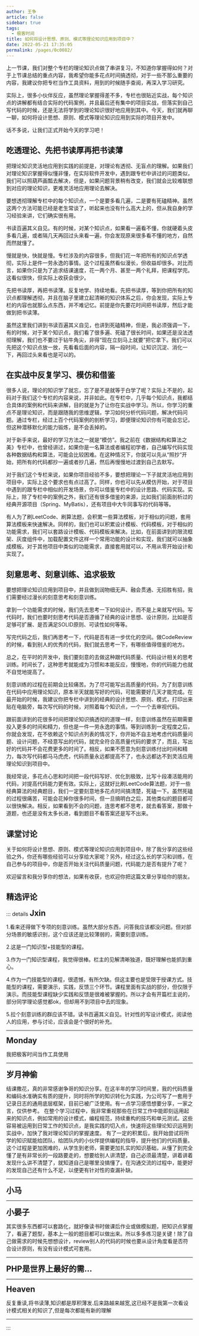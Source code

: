 ```yaml
---
author: 王争
article: false
sidebar: true
tags: 
  - 极客时间
title: 如何将设计思想、原则、模式等理论知识应用到项目中？
date: 2022-05-21 17:35:05
permalink: /pages/0c0082/
---
```

 
上一节课，我们对整个专栏的理论知识点做了串讲复习，不知道你掌握得如何？对于上节课总结的重点内容，我希望你能多花点时间搞透彻，对于一些不那么重要的内容，我建议你把专栏当作工具资料，用到的时候随手查阅，再深入学习研究。
实际上，很多小伙伴反应，虽然理论掌握得差不多，专栏也很贴近实战，每个知识点的讲解都有结合实际的代码案例，并且最后还有集中的项目实战，但落实到自己写代码的时候，还是无法将学到的理论知识很好地应用到其中。今天，我们就再聊一聊，如何将设计思想、原则、模式等理论知识应用到实际的项目开发中。
话不多说，让我们正式开始今天的学习吧！
## 吃透理论、先把书读厚再把书读薄
把理论知识灵活地应用到实践的前提是，对理论有透彻、无盲点的理解。如果我们对理论知识掌握得似懂非懂，在实际软件开发中，遇到跟专栏中讲过的问题类似，我们可以照葫芦画瓢去解决，但是，如果问题背景稍有改变，我们就会比较难联想到对应的理论知识，更难灵活地应用理论去解决。
要想透彻理解专栏中的每个知识点，一个是要多看几遍，二是要有死磕精神。虽然这两个方法可能已经是老生常谈了，听起来也没有什么高大上的，但从我自身的学习经验来讲，它们确实很有用。
书读百遍其义自见。有的时候，对某个知识点，如果看一遍看不懂，你就硬着头皮多看几遍，或者隔几天再回过头来看一遍，你会发现原来很多看不懂的地方，自然而然就懂了。
慢就是快，快就是慢。专栏涉及的内容很多，但我们花一年把所有的知识点学透彻，实际上是件一劳永逸的事情。这个过程虽然看似漫长，但收益却很多。对比而言，如果你只是为了追求结课速度，花一两个月、甚至一两个礼拜，把课程学完。这看似很快，但实际上收获会很少。
先把书读厚，再把书读薄。反复地学、持续地看。先把书读厚，等到你把所有的知识点都理解透彻，并且在脑子里建立起清晰的知识体系之后，你会发现，实际上专栏的内容也就那么点东西，并不难记忆。前提是你先要花时间把书读厚，然后才能做到把书读薄。
虽然这里我们讲到书读百遍其义自见，也讲到死磕精神，但是，我必须强调一下，有的时候，对于某个知识点，我们看了很多遍、死磕了很长时间，如果还是没法透彻理解，我们也不要过于钻牛角尖，非得“现在立刻马上就要”把它拿下。我们可以先把这个知识点放一放，先看看后面的内容，隔一段时间，让知识沉淀、消化一下，再回过头来看也是可以的。
## 在实战中反复学习、模仿和借鉴
很多人说，理论的知识学了就忘，忘了是不是就等于白学了呢？实际上不是的，起码对于我们这个专栏的内容来说，并非如此。在专栏中，几乎每个知识点，我都结合具体的案例和代码来讲解，目的就是为了让你在实战中学习。所以，你学习的重点不是理论知识，而是跟随我的思维逻辑，学习如何分析代码问题，解决代码问题。通过专栏，经过上百个代码案例的剖析学习，即便理论知识你有可能会忘记，但这种潜移默化的能力锻炼，是不会丢掉的。
对于新手来说，最好的学习方法之一就是“模仿”。我之前在《数据结构和算法之美》专栏中，也曾经讲过，如果你是一名算法或者编程初学者，自己编写代码实现各种数据结构和算法，可能会比较困难。在这种情况下，你就可以先从“照抄”开始，把所有的代码都抄一遍或者抄几遍，然后再慢慢地过渡到自己去默写。
对于我们这个专栏来说，如果你项目经验不多，要想把理论一下子就灵活地应用到项目中，实际上这个要求也有点过高了。同样，你也可以先从模仿开始，对于项目中遇到的跟专栏中相似的开发场景，你可以借鉴专栏中的设计思路、代码实现。实际上，除了专栏中的案例之外，我们还有很多借鉴的来源，比如我们前面剖析过的经典开源项目（Spring、MyBatis），还有项目中大牛同事写的代码等等。
有人为了刷LeetCode、刷算法题，会积累一些算法模板，对于相似的问题，套用算法模板来快速解决。同样的，我们也可以积累设计模板、代码模板，对于相似的功能需求，我们可以套路设计模板、代码模板来解决。比如，在前面讲到的限流框架、灰度组件中，加载配置文件这样一个常用功能的设计和实现，我们就可以抽象成模板。对于其他项目中类似的功能需求，直接套用就可以，不用从零开始设计和实现了。
## 刻意思考、刻意训练、追求极致
要想把理论知识应用到项目中，并且做到润物细无声、融会贯通、无招胜有招，我们需要经过漫长的刻意思考和刻意训练。
拿到一个功能需求的时候，我们先去思考一下如何设计，而不是上来就写代码。写代码时，我们也要时刻思考代码是否遵循了经典的设计思想、设计原则，比如是否足够可扩展、是否满足SOLID原则、可读性如何等等。
写完代码之后，我们再思考一下，代码是否有进一步优化的空间。做CodeReview的时候，看到别人的优秀的代码，我们就去思考一下，有哪些值得借鉴的地方。
总之，在平时的开发中，我们要刻意的去做这种跟代码质量、代码设计相关的思考训练。时间长了，这种思考就能成为习惯和本能反应，慢慢地，你的代码能力也就不自觉地提高了。
刻意训练的过程在前期会比较痛苦。为了尽可能写出高质量的代码，为了刻意训练在代码中应用理论知识，原本半天就能写好的代码，可能需要好几天才能完成。在最开始的时候，我建议你把专栏中讲到的经典的设计思想、原则、模式，打印出来贴在电脑旁，每次写代码的时候，对照着每个知识点，一个一个去审视代码。
跟前面讲到的花很多时间把理论知识搞透彻的道理一样，刻意训练虽然在前期需要投入更多的时间和精力，但也是一件一劳永逸的事情。等到训练到一定程度之后，你就会发现，在不依赖这个知识点列表的情况下，你开始不自主地考虑代码质量问题、设计问题，不经意写出的代码，就完全符合高质量代码的要求了，而且，写出好的代码并不会花费更多的时间了。相反，如果不愿意为刻意训练付出时间和精力，每次写代码都马马虎虎，代码质量永远都提高不了，也永远都达不到灵活应用理论知识到项目中。
我经常说，多花点心思和时间把一段代码写好、优化到极致，比写十段凑活能用的代码，对提高代码能力更有效。实际上，这就好比刷LeetCode算法题，对于一些经典算法的经典题目，我们一定要刻意地多花点时间搞清楚，死磕一下。虽然死磕的过程很痛苦，可能会花掉你很多时间，但一旦搞明白之后，其他类似的题目都可以很快解决。相反，如果看到不会的问题，连思考都不思考，就去看答案，那做十道题，也还是没有太多长进，看到题目不看答案还是写不出来。
## 课堂讨论
关于如何将设计思想、原则、模式等理论知识应用到项目中，除了我分享的这些经验之外，你还有哪些经验可以分享给大家呢？另外，经过这么长的学习和训练，在自己参与的项目中，你是否开始关注代码质量问题，代码能力是否有提升了呢？
欢迎留言和我分享你的想法，如果有收获，也欢迎你把这篇文章分享给你的朋友。
精选评论 
 ------- 
 ::: details 
<a style='font-size:1.5em;font-weight:bold'>Jxin</a> 

1.看来还得做下专项的刻意训练。虽然大部分东西，问答我应该都没问题。但对部分场景的敏感识别，这个应该还是比较薄弱的，需要刻意训练。

2.这是一门知识型+技能型的课程。

3.作为一门知识型课程，我觉得很棒。栏主的见解清晰独道，既好理解也能抓到重心。

4.作为一门技能型的课程，很遗憾，有所欠缺。但这主要也是受限于授课方式。技能型的课程，需要演示，实践，反馈三个环节。课程里面有实战的部分，但仅限于演示。而技能型课程缺少实践和反馈是很难被掌握的。所以才会有开篇栏主说的，部分同学理论感觉都ok，但却用不到项目中去的现象。

5.拉个刻意训练的群应该不错。读书百遍其义自见。针对性的写设计模式，阅读他人的应用，参与讨论，应该会是个很好的补充。
 ----- 
<a style='font-size:1.5em;font-weight:bold'>Monday</a> 

我把极客时间当作工具使用
 ----- 
<a style='font-size:1.5em;font-weight:bold'>岁月神偷</a> 

结课撒花，真的非常感谢争哥的知识分享。在这半年的学习时间里，我的代码质量和编码水准确实有质的提升，同时将所学的知识转化为实践，为公司写了一套用于记录日志的通用底层框架，目前已被广泛使用。有一点学习感悟想要分享，一家之言，仅供参考。
在整个学习过程中，我非常重视那些在日常工作中能即刻运用起来的知识点，例如常用的设计模式，编程规范，持续重构的技巧和单元测试。这些容易被运用到日常工作的知识点，是我实践的切入点，快速将这些理论知识运用到实战中，加快了我对理论知识的掌握速度。
有了一定的积累后，我开始尝试将所学的知识赋能给团队，给团队内的小伙伴提供编程的指导，提升他们的代码质量。这个过程是更加困难的，从学生到老师，需要更加扎实的知识基础，从懂了到完全懂了是有非常长的一段路要走的，想要给别人讲清楚，自己必须最清楚，讲着讲着发现什么讲不清楚了，就知道自己是哪里没搞懂了。在沟通交流的过程中，能更好的发现自己还有什么不足，以便更有针对性的查漏补缺。
 ----- 
<a style='font-size:1.5em;font-weight:bold'>小马</a> 


 ----- 
<a style='font-size:1.5em;font-weight:bold'>小晏子</a> 

其实很多东西都可以套路化，就好像读书时做课后作业或做模拟题，把知识点掌握了，看遍了题型，基本上一般的题目都可以做出来。所以多多练习是关键！除了自己做需求的时候先想想设计，review别人的代码的时候也要从设计角度看是否符合设计原则，有没有设计模式可套用。
 ----- 
<a style='font-size:1.5em;font-weight:bold'>PHP是世界上最好的需...</a> 


 ----- 
<a style='font-size:1.5em;font-weight:bold'>Heaven</a> 

反复重读,将书读薄,知识都是厚积薄发.后来路越来越宽,这已经不是我第一次看设计模式相关的知识了,但是每次都能有新的理解
 ----- 
:::
